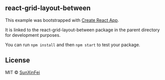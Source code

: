 ## react-grid-layout-between
This example was bootstrapped with [Create React App](https://github.com/facebook/create-react-app).

It is linked to the react-grid-layout-between package in the parent directory for development purposes.

You can run `npm install` and then `npm start` to test your package.


## License

MIT © [SunXinFei](https://github.com/SunXinFei)


